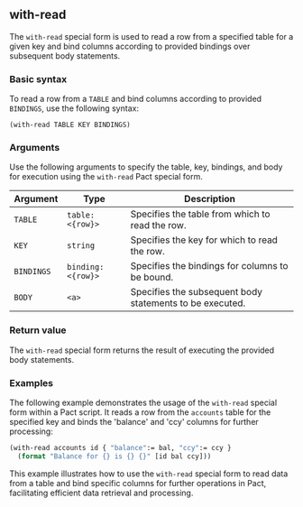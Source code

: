 ## with-read
The `with-read` special form is used to read a row from a specified table for a given key and bind columns according to provided bindings over subsequent body statements.

### Basic syntax

To read a row from a `TABLE` and bind columns according to provided `BINDINGS`, use the following syntax:

`(with-read TABLE KEY BINDINGS)`

### Arguments

Use the following arguments to specify the table, key, bindings, and body for execution using the `with-read` Pact special form.

| Argument | Type | Description |
| --- | --- | --- |
| `TABLE` | `table:<{row}>` | Specifies the table from which to read the row. |
| `KEY` | `string` | Specifies the key for which to read the row. |
| `BINDINGS` | `binding:<{row}>` | Specifies the bindings for columns to be bound. |
| `BODY` | `<a>` | Specifies the subsequent body statements to be executed. |

### Return value

The `with-read` special form returns the result of executing the provided body statements.

### Examples

The following example demonstrates the usage of the `with-read` special form within a Pact script. It reads a row from the `accounts` table for the specified key and binds the 'balance' and 'ccy' columns for further processing:

```lisp
(with-read accounts id { "balance":= bal, "ccy":= ccy }
  (format "Balance for {} is {} {}" [id bal ccy]))
```

This example illustrates how to use the `with-read` special form to read data from a table and bind specific columns for further operations in Pact, facilitating efficient data retrieval and processing.
